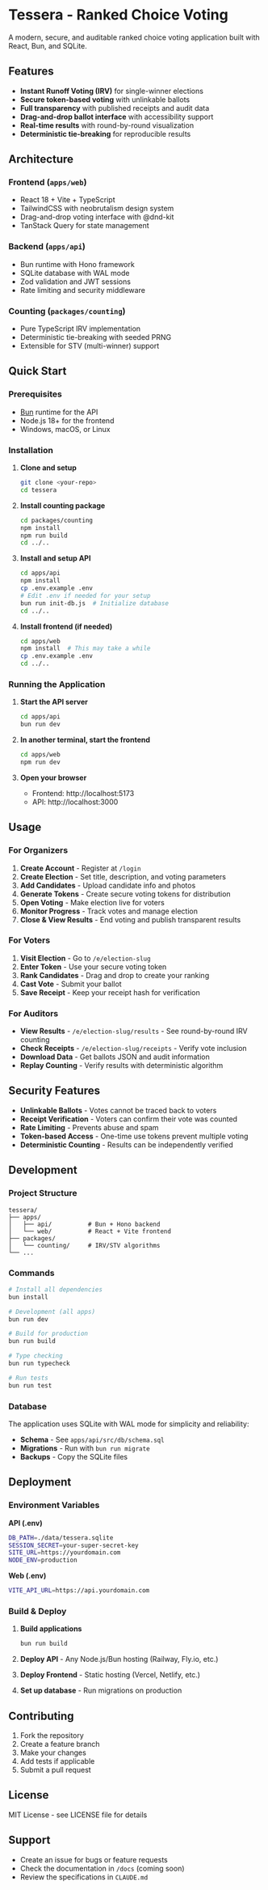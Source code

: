 # Tessera - Ranked Choice Voting

A modern, secure, and auditable ranked choice voting application built with React, Bun, and SQLite.

## Features

- **Instant Runoff Voting (IRV)** for single-winner elections
- **Secure token-based voting** with unlinkable ballots
- **Full transparency** with published receipts and audit data
- **Drag-and-drop ballot interface** with accessibility support
- **Real-time results** with round-by-round visualization
- **Deterministic tie-breaking** for reproducible results

## Architecture

### Frontend (`apps/web`)
- React 18 + Vite + TypeScript
- TailwindCSS with neobrutalism design system
- Drag-and-drop voting interface with @dnd-kit
- TanStack Query for state management

### Backend (`apps/api`)
- Bun runtime with Hono framework
- SQLite database with WAL mode
- Zod validation and JWT sessions
- Rate limiting and security middleware

### Counting (`packages/counting`)
- Pure TypeScript IRV implementation
- Deterministic tie-breaking with seeded PRNG
- Extensible for STV (multi-winner) support

## Quick Start

### Prerequisites
- [Bun](https://bun.sh/) runtime for the API
- Node.js 18+ for the frontend
- Windows, macOS, or Linux

### Installation

1. **Clone and setup**
   ```bash
   git clone <your-repo>
   cd tessera
   ```

2. **Install counting package**
   ```bash
   cd packages/counting
   npm install
   npm run build
   cd ../..
   ```

3. **Install and setup API**
   ```bash
   cd apps/api
   npm install
   cp .env.example .env
   # Edit .env if needed for your setup
   bun run init-db.js  # Initialize database
   cd ../..
   ```

4. **Install frontend (if needed)**
   ```bash
   cd apps/web
   npm install  # This may take a while
   cp .env.example .env
   cd ../..
   ```

### Running the Application

1. **Start the API server**
   ```bash
   cd apps/api
   bun run dev
   ```

2. **In another terminal, start the frontend**
   ```bash
   cd apps/web
   npm run dev
   ```

3. **Open your browser**
   - Frontend: http://localhost:5173
   - API: http://localhost:3000

## Usage

### For Organizers

1. **Create Account** - Register at `/login`
2. **Create Election** - Set title, description, and voting parameters
3. **Add Candidates** - Upload candidate info and photos
4. **Generate Tokens** - Create secure voting tokens for distribution
5. **Open Voting** - Make election live for voters
6. **Monitor Progress** - Track votes and manage election
7. **Close & View Results** - End voting and publish transparent results

### For Voters

1. **Visit Election** - Go to `/e/election-slug`
2. **Enter Token** - Use your secure voting token
3. **Rank Candidates** - Drag and drop to create your ranking
4. **Cast Vote** - Submit your ballot
5. **Save Receipt** - Keep your receipt hash for verification

### For Auditors

- **View Results** - `/e/election-slug/results` - See round-by-round IRV counting
- **Check Receipts** - `/e/election-slug/receipts` - Verify vote inclusion
- **Download Data** - Get ballots JSON and audit information
- **Replay Counting** - Verify results with deterministic algorithm

## Security Features

- **Unlinkable Ballots** - Votes cannot be traced back to voters
- **Receipt Verification** - Voters can confirm their vote was counted
- **Rate Limiting** - Prevents abuse and spam
- **Token-based Access** - One-time use tokens prevent multiple voting
- **Deterministic Counting** - Results can be independently verified

## Development

### Project Structure
```
tessera/
├── apps/
│   ├── api/          # Bun + Hono backend
│   └── web/          # React + Vite frontend
├── packages/
│   └── counting/     # IRV/STV algorithms
└── ...
```

### Commands
```bash
# Install all dependencies
bun install

# Development (all apps)
bun run dev

# Build for production
bun run build

# Type checking
bun run typecheck

# Run tests
bun run test
```

### Database

The application uses SQLite with WAL mode for simplicity and reliability:

- **Schema** - See `apps/api/src/db/schema.sql`
- **Migrations** - Run with `bun run migrate`
- **Backups** - Copy the SQLite files

## Deployment

### Environment Variables

**API (.env)**
```bash
DB_PATH=./data/tessera.sqlite
SESSION_SECRET=your-super-secret-key
SITE_URL=https://yourdomain.com
NODE_ENV=production
```

**Web (.env)**
```bash
VITE_API_URL=https://api.yourdomain.com
```

### Build & Deploy

1. **Build applications**
   ```bash
   bun run build
   ```

2. **Deploy API** - Any Node.js/Bun hosting (Railway, Fly.io, etc.)

3. **Deploy Frontend** - Static hosting (Vercel, Netlify, etc.)

4. **Set up database** - Run migrations on production

## Contributing

1. Fork the repository
2. Create a feature branch
3. Make your changes
4. Add tests if applicable
5. Submit a pull request

## License

MIT License - see LICENSE file for details

## Support

- Create an issue for bugs or feature requests
- Check the documentation in `/docs` (coming soon)
- Review the specifications in `CLAUDE.md`